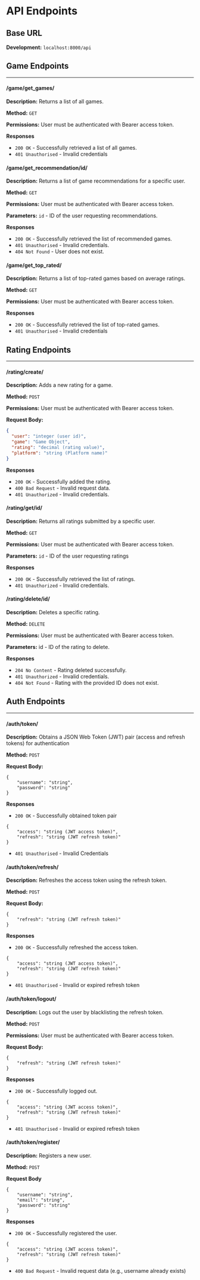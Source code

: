 # API Endpoints

## Base URL

**Development:** `localhost:8000/api`

## Game Endpoints

---

#### /game/get_games/

**Description:**
Returns a list of all games.

**Method:**
`GET`

**Permissions:**
User must be authenticated with Bearer access token.

**Responses**

- `200 OK` - Successfully retrieved a list of all games.
- `401 Unauthorised` - Invalid credentials

#### /game/get_recommendation/id/

**Description:**
Returns a list of game recommendations for a specific user.

**Method:**
`GET`

**Permissions:**
User must be authenticated with Bearer access token.

**Parameters:**
`id` - ID of the user requesting recommendations.

**Responses**

- `200 OK` - Successfully retrieved the list of recommended games.
- `401 Unauthorised` - Invalid credentials.
- `404 Not Found` - User does not exist.

#### /game/get_top_rated/

**Description:**
Returns a list of top-rated games based on average ratings.

**Method:**
`GET`

**Permissions:**
User must be authenticated with Bearer access token.

**Responses**

- `200 OK` - Successfully retrieved the list of top-rated games.
- `401 Unauthorised` - Invalid credentials

## Rating Endpoints

---

#### /rating/create/

**Description:**
Adds a new rating for a game.

**Method:**
`POST`

**Permissions:**
User must be authenticated with Bearer access token.

**Request Body:**

```json
{
  "user": "integer (user id)",
  "game": "Game Object",
  "rating": "decimal (rating value)",
  "platform": "string (Platform name)"
}
```

**Responses**

- `200 OK` - Successfully added the rating.
- `400 Bad Request` - Invalid request data.
- `401 Unauthorized` - Invalid credentials.

#### /rating/get/id/

**Description:**
Returns all ratings submitted by a specific user.

**Method:**
`GET`

**Permissions:**
User must be authenticated with Bearer access token.

**Parameters:**
`id` - ID of the user requesting ratings

**Responses**

- `200 OK` - Successfully retrieved the list of ratings.
- `401 Unauthorized` - Invalid credentials.

#### /rating/delete/id/

**Description:**
Deletes a specific rating.

**Method:**
`DELETE`

**Permissions:**
User must be authenticated with Bearer access token.

**Parameters:**
id - ID of the rating to delete.

**Responses**

- `204 No Content` - Rating deleted successfully.
- `401 Unauthorized` - Invalid credentials.
- `404 Not Found` - Rating with the provided ID does not exist.

## Auth Endpoints

---

#### /auth/token/

**Description:**
Obtains a JSON Web Token (JWT) pair (access and refresh tokens) for authentication

**Method:**
`POST`

**Request Body:**

```
{
    "username": "string",
    "password": "string"
}
```

**Responses**

- `200 OK` - Successfully obtained token pair

```
{
    "access": "string (JWT access token)",
    "refresh": "string (JWT refresh token)"
}
```

- `401 Unauthorised` - Invalid Credentials

#### /auth/token/refresh/

**Description:**
Refreshes the access token using the refresh token.

**Method:**
`POST`

**Request Body:**

```
{
    "refresh": "string (JWT refresh token)"
}
```

**Responses**

- `200 OK` - Successfully refreshed the access token.

```
{
    "access": "string (JWT access token)",
    "refresh": "string (JWT refresh token)"
}
```

- `401 Unauthorised` - Invalid or expired refresh token

#### /auth/token/logout/

**Description:**
Logs out the user by blacklisting the refresh token.

**Method:**
`POST`

**Permissions:**
User must be authenticated with Bearer access token.

**Request Body:**

```
{
    "refresh": "string (JWT refresh token)"
}
```

**Responses**

- `200 OK` - Successfully logged out.

```
{
    "access": "string (JWT access token)",
    "refresh": "string (JWT refresh token)"
}
```

- `401 Unauthorised` - Invalid or expired refresh token

#### /auth/token/register/

**Description:**
Registers a new user.

**Method:**
`POST`

**Request Body**

```
{
    "username": "string",
    "email": "string",
    "password": "string"
}
```

**Responses**

- `200 OK` - Successfully registered the user.

```
{
    "access": "string (JWT access token)",
    "refresh": "string (JWT refresh token)"
}
```

- `400 Bad Request` - Invalid request data (e.g., username already exists)

